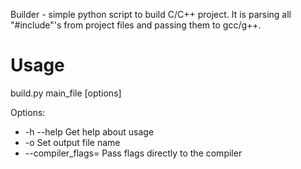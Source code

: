 Builder - simple python script to build C/C++ project.
It is parsing all "#include"'s from project files and passing them to gcc/g++.

# Usage
build.py main_file [options]

Options:
 - -h --help Get help about usage
 - -o <output> Set output file name
 - --compiler_flags=<flags> Pass flags directly to the compiler
